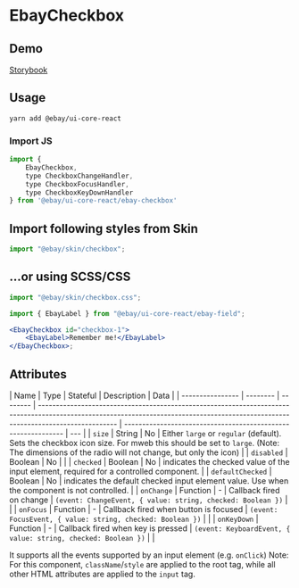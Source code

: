 # EbayCheckbox

## Demo

[Storybook](https://opensource.ebay.com/ebayui-core-react/main/?path=/story/form-input-ebay-checkbox--default-checkbox-button)

## Usage

```
yarn add @ebay/ui-core-react
```

### Import JS

```jsx harmony
import {
    EbayCheckbox,
    type CheckboxChangeHandler,
    type CheckboxFocusHandler,
    type CheckboxKeyDownHandler
} from '@ebay/ui-core-react/ebay-checkbox'
```

## Import following styles from Skin

```jsx harmony
import "@ebay/skin/checkbox";
```

## ...or using SCSS/CSS

```jsx harmony
import "@ebay/skin/checkbox.css";
```

```jsx
import { EbayLabel } from "@ebay/ui-core-react/ebay-field";

<EbayCheckbox id="checkbox-1">
    <EbayLabel>Remember me!</EbayLabel>
</EbayCheckbox>;
```

## Attributes

| Name             | Type     | Stateful | Description                                                                                                                                                                        | Data                                                          |
| ---------------- | -------- | -------- | ---------------------------------------------------------------------------------------------------------------------------------------------------------------------------------- | ------------------------------------------------------------- | --- |
| `size`           | String   | No       | Either `large` or `regular` (default). Sets the checkbox icon size. For mweb this should be set to `large`. (Note: The dimensions of the radio will not change, but only the icon) |
| `disabled`       | Boolean  | No       |                                                                                                                                                                                    |
| `checked`        | Boolean  | No       | indicates the checked value of the input element, required for a controlled component.                                                                                             |
| `defaultChecked` | Boolean  | No       | indicates the default checked input element value. Use when the component is not controlled.                                                                                       |
| `onChange`       | Function | -        | Callback fired on change                                                                                                                                                           | `(event: ChangeEvent, { value: string, checked: Boolean })`   |     |
| `onFocus`        | Function | -        | Callback fired when button is focused                                                                                                                                              | `(event: FocusEvent, { value: string, checked: Boolean })`    |     |
| `onKeyDown`      | Function | -        | Callback fired when key is pressed                                                                                                                                                 | `(event: KeyboardEvent, { value: string, checked: Boolean })` |     |

It supports all the events supported by an input element (e.g. `onClick`)
Note: For this component, `className`/`style` are applied to the root tag, while all other HTML attributes are applied to the `input` tag.
